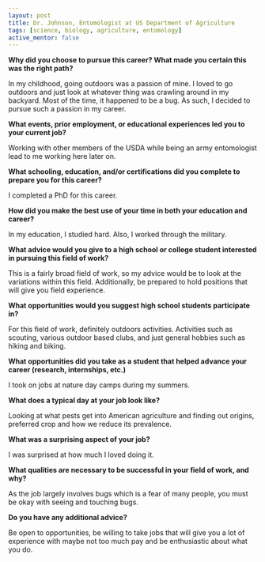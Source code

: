 ```yaml
---
layout: post
title: Dr. Johnson, Entomologist at US Department of Agriculture
tags: [science, biology, agriculture, entomology]
active_mentor: false
---
```


**Why did you choose to pursue this career?  What made you certain this was the right path?**

In my childhood, going outdoors was a passion of mine. I loved to go outdoors and just look at whatever thing was crawling around in my backyard. Most of the time, it happened to be a bug. As such, I decided to pursue such a passion in my career.

**What events, prior employment, or educational experiences led you to your current job?**

Working with other members of the USDA while being an army entomologist lead to me working here later on.

**What schooling, education, and/or certifications did you complete to prepare you for this career?**

I completed a PhD for this career.

**How did you make the best use of your time in both your education and career?**

In my education, I studied hard. Also, I worked through the military.

**What advice would you give to a high school or college student interested in pursuing this field of work?**

This is a fairly broad field of work, so my advice would be to look at the variations within this field. Additionally, be prepared to hold positions that will give you field experience.

**What opportunities would you suggest high school students participate in?**

For this field of work, definitely outdoors activities. Activities such as scouting, various outdoor based clubs, and just general hobbies such as hiking and biking.

**What opportunities did you take as a student that helped advance your career (research, internships, etc.)**

I took on jobs at nature day camps during my summers.

**What does a typical day at your job look like?**

Looking at what pests get into American agriculture and finding out origins, preferred crop and how we reduce its prevalence.

**What was a surprising aspect of your job?**

I was surprised at how much I loved doing it.

**What qualities are necessary to be successful in your field of work, and why?**

As the job largely involves bugs which is a fear of many people, you must be okay with seeing and touching bugs.

**Do you have any additional advice?**

Be open to opportunities, be willing to take jobs that will give you a lot of experience with maybe not too much pay and be enthusiastic about what you do.
